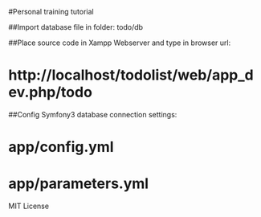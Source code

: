 #Personal training tutorial

##Import database file in folder: todo/db

##Place source code in Xampp Webserver and type in browser url:

# http://localhost/todolist/web/app_dev.php/todo

##Config Symfony3 database connection settings:

# app/config.yml
# app/parameters.yml

MIT License

